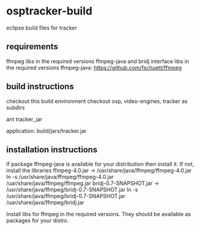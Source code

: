 osptracker-build
================

eclipse build files for tracker

requirements
------------
ffmpeg libs in the required versions
ffmpeg-java and bridj interface libs in the required versions
ffmpeg-java: https://github.com/fschuett/ffmpeg

build instructions
------------------
checkout this build environment
checkout osp, video-engines, tracker as subdirs

ant tracker_jar

application: build/jars/tracker.jar

installation instructions
-------------------------
If package ffmpeg-java is available for your distribution
then install it.
If not, install the libraries
ffmpeg-4.0.jar -> /usr/share/java/ffmpeg/ffmpeg-4.0.jar
ln -s /usr/share/java/ffmpeg/ffmpeg-4.0.jar /uar/share/java/ffmpeg/ffmpeg.jar
bridj-0.7-SNAPSHOT.jar -> /usr/share/java/ffmpeg/bridj-0.7-SNAPSHOT.jar
ln -s /usr/share/java/ffmpeg/bridj-0.7-SNAPSHOT.jar /uar/share/java/ffmpeg/bridj.jar

Install libs for ffmpeg in the required versions. They should be
available as packages for your distro.

